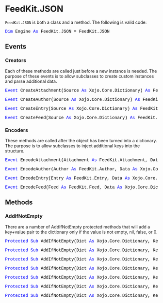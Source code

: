 # FeedKit.JSON

`FeedKit.JSON` is both a class and a method. The following is valid code:

<pre><span style="font-family: 'source-code-pro', 'menlo', 'courier', monospace; color: #000000;"><span style="color: #0000FF;">Dim</span> Engine <span style="color: #0000FF;">As</span> FeedKit.JSON = FeedKit.JSON</span></pre>

## Events

### Creators

Each of these methods are called just before a new instance is needed. The purpose of these events is to allow subclasses to create custom instances and parse additional data.

<pre><span style="font-family: 'source-code-pro', 'menlo', 'courier', monospace; color: #000000;"><span style="color: #0000FF;">Event</span> CreateAttachment(Source <span style="color: #0000FF;">As</span> Xojo.Core.Dictionary) <span style="color: #0000FF;">As</span> FeedKit.Attachment</span></pre>

<pre><span style="font-family: 'source-code-pro', 'menlo', 'courier', monospace; color: #000000;"><span style="color: #0000FF;">Event</span> CreateAuthor(Source <span style="color: #0000FF;">As</span> Xojo.Core.Dictionary) <span style="color: #0000FF;">As</span> FeedKit.Author</span></pre>

<pre><span style="font-family: 'source-code-pro', 'menlo', 'courier', monospace; color: #000000;"><span style="color: #0000FF;">Event</span> CreateEntry(Source <span style="color: #0000FF;">As</span> Xojo.Core.Dictionary) <span style="color: #0000FF;">As</span> FeedKit.Entry</span></pre>

<pre><span style="font-family: 'source-code-pro', 'menlo', 'courier', monospace; color: #000000;"><span style="color: #0000FF;">Event</span> CreateFeed(Source <span style="color: #0000FF;">As</span> Xojo.Core.Dictionary) <span style="color: #0000FF;">As</span> FeedKit.Feed</span></pre>

### Encoders

These methods are called after the object has been turned into a dictionary. The purpose is to allow subclasses to inject additional keys into the structure.

<pre><span style="font-family: 'source-code-pro', 'menlo', 'courier', monospace; color: #000000;"><span style="color: #0000FF;">Event</span> EncodeAttachment(Attachment <span style="color: #0000FF;">As</span> FeedKit.Attachment, Data <span style="color: #0000FF;">As</span> Xojo.Core.Dictionary)</span></pre>

<pre><span style="font-family: 'source-code-pro', 'menlo', 'courier', monospace; color: #000000;"><span style="color: #0000FF;">Event</span> EncodeAuthor(Author <span style="color: #0000FF;">As</span> FeedKit.Author, Data <span style="color: #0000FF;">As</span> Xojo.Core.Dictionary)</span></pre>

<pre><span style="font-family: 'source-code-pro', 'menlo', 'courier', monospace; color: #000000;"><span style="color: #0000FF;">Event</span> EncodeEntry(Entry <span style="color: #0000FF;">As</span> FeedKit.Entry, Data <span style="color: #0000FF;">As</span> Xojo.Core.Dictionary)</span></pre>

<pre><span style="font-family: 'source-code-pro', 'menlo', 'courier', monospace; color: #000000;"><span style="color: #0000FF;">Event</span> EncodeFeed(Feed <span style="color: #0000FF;">As</span> FeedKit.Feed, Data <span style="color: #0000FF;">As</span> Xojo.Core.Dictionary)</span></pre>

## Methods

### AddIfNotEmpty

There are a number of AddIfNotEmpty protected methods that will add a key+value pair to the dictionary only if the value is not empty, nil, false, or 0.

<pre><span style="font-family: 'source-code-pro', 'menlo', 'courier', monospace; color: #000000;"><span style="color: #0000FF;">Protected</span> <span style="color: #0000FF;">Sub</span> AddIfNotEmpty(Dict <span style="color: #0000FF;">As</span> Xojo.Core.Dictionary, Key <span style="color: #0000FF;">As</span> <span style="color: #0000FF;">Text</span>, Value <span style="color: #0000FF;">As</span> <span style="color: #0000FF;">Boolean</span>)</span></pre>

<pre><span style="font-family: 'source-code-pro', 'menlo', 'courier', monospace; color: #000000;"><span style="color: #0000FF;">Protected</span> <span style="color: #0000FF;">Sub</span> AddIfNotEmpty(Dict <span style="color: #0000FF;">As</span> Xojo.Core.Dictionary, Key <span style="color: #0000FF;">As</span> <span style="color: #0000FF;">Text</span>, Value <span style="color: #0000FF;">As</span> FeedKit.Attachment)</span></pre>

<pre><span style="font-family: 'source-code-pro', 'menlo', 'courier', monospace; color: #000000;"><span style="color: #0000FF;">Protected</span> <span style="color: #0000FF;">Sub</span> AddIfNotEmpty(Dict <span style="color: #0000FF;">As</span> Xojo.Core.Dictionary, Key <span style="color: #0000FF;">As</span> <span style="color: #0000FF;">Text</span>, Value <span style="color: #0000FF;">As</span> FeedKit.Author)</span></pre>

<pre><span style="font-family: 'source-code-pro', 'menlo', 'courier', monospace; color: #000000;"><span style="color: #0000FF;">Protected</span> <span style="color: #0000FF;">Sub</span> AddIfNotEmpty(Dict <span style="color: #0000FF;">As</span> Xojo.Core.Dictionary, Key <span style="color: #0000FF;">As</span> <span style="color: #0000FF;">Text</span>, Value <span style="color: #0000FF;">As</span> <span style="color: #0000FF;">Integer</span>)</span></pre>

<pre><span style="font-family: 'source-code-pro', 'menlo', 'courier', monospace; color: #000000;"><span style="color: #0000FF;">Protected</span> <span style="color: #0000FF;">Sub</span> AddIfNotEmpty(Dict <span style="color: #0000FF;">As</span> Xojo.Core.Dictionary, Key <span style="color: #0000FF;">As</span> <span style="color: #0000FF;">Text</span>, Value <span style="color: #0000FF;">As</span> <span style="color: #0000FF;">Text</span>)</span></pre>

<pre><span style="font-family: 'source-code-pro', 'menlo', 'courier', monospace; color: #000000;"><span style="color: #0000FF;">Protected</span> <span style="color: #0000FF;">Sub</span> AddIfNotEmpty(Dict <span style="color: #0000FF;">As</span> Xojo.Core.Dictionary, Key <span style="color: #0000FF;">As</span> <span style="color: #0000FF;">Text</span>, Value <span style="color: #0000FF;">As</span> Xojo.Core.Date)</span></pre>

<pre><span style="font-family: 'source-code-pro', 'menlo', 'courier', monospace; color: #000000;"><span style="color: #0000FF;">Protected</span> <span style="color: #0000FF;">Sub</span> AddIfNotEmpty(Dict <span style="color: #0000FF;">As</span> Xojo.Core.Dictionary, Key <span style="color: #0000FF;">As</span> <span style="color: #0000FF;">Text</span>, Value() <span style="color: #0000FF;">As</span> <span style="color: #0000FF;">Text</span>, Separator <span style="color: #0000FF;">As</span> <span style="color: #0000FF;">Text</span>)</span></pre>